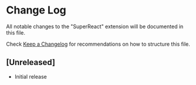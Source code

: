 # Change Log

All notable changes to the "SuperReact" extension will be documented in this file.

Check [Keep a Changelog](http://keepachangelog.com/) for recommendations on how to structure this file.

## [Unreleased]

- Initial release